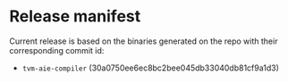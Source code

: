 # Release manifest

Current release is based on the binaries generated on the repo with their corresponding commit id:
- `tvm-aie-compiler` (30a0750ee6ec8bc2bee045db33040db81cf9a1d3)

